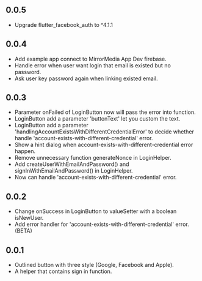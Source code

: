 ## 0.0.5

- Upgrade flutter_facebook_auth to ^4.1.1


## 0.0.4

- Add example app connect to MirrorMedia App Dev firebase.
- Handle error when user want login that email is existed but no password.
- Ask user key password again when linking existed email.


## 0.0.3

- Parameter onFailed of LoginButton now will pass the error into function.
- LoginButton add a parameter 'buttonText' let you custom the text.
- LoginButton add a parameter 'handlingAccountExistsWithDifferentCredentialError' to decide whether handle 'account-exists-with-different-credential' error.
- Show a hint dialog when account-exists-with-different-credential error happen.
- Remove unnecessary function generateNonce in LoginHelper.
- Add createUserWithEmailAndPassword() and signInWithEmailAndPassword() in LoginHelper.
- Now can handle 'account-exists-with-different-credential' error.


## 0.0.2

- Change onSuccess in LoginButton to valueSetter with a boolean isNewUser.
- Add error handler for 'account-exists-with-different-credential' error. (BETA)


## 0.0.1

- Outlined button with three style (Google, Facebook and Apple).
- A helper that contains sign in function.
